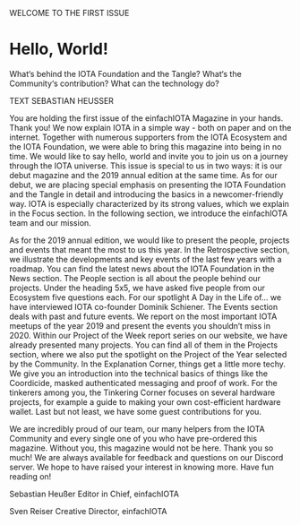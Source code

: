 WELCOME TO THE FIRST ISSUE

# Hello, World!

<div class="introdution">
What‘s behind the IOTA Foundation and the Tangle? What‘s the Community‘s contribution? What can the technology do?
</div>

TEXT SEBASTIAN HEUSSER


You are holding the first issue of the einfachIOTA Magazine in your hands. Thank you! We now explain IOTA in a simple way - both on paper and on the internet. Together with numerous supporters from the IOTA Ecosystem and the IOTA Foundation, we were able to bring this magazine into being in no time. We would like to say hello, world and invite you to join us on a journey through the IOTA universe. This issue is special to us in two ways: it is our debut magazine and the 2019 annual edition at the same time.
As for our debut, we are placing special emphasis on presenting the IOTA Foundation and the Tangle in detail and introducing the basics in a newcomer-friendly way. IOTA is especially characterized by its strong values, which we explain in the Focus section. In the following section, we introduce the einfachIOTA team and our mission.

As for the 2019 annual edition, we would like to present the people, projects and events that meant the most to us this year. In the Retrospective section, we illustrate the developments and key events of the last few years with a roadmap. You can find the latest news about the IOTA Foundation in the News section. The People section is all about the people behind our projects. Under the heading 5x5, we have asked five people from our Ecosystem five questions each. For our spotlight A Day in the Life of... we have interviewed IOTA co-founder Dominik Schiener. The Events section deals with past and future events. We report on the most important IOTA meetups of the year 2019 and present the events you shouldn‘t miss in 2020. Within our Project of the Week report series on our website, we have already presented many projects. You can find all of them in the Projects section, where we also put the spotlight on the Project of the Year selected by the Community. In the Explanation Corner, things get a little more techy. We give you an introduction into the technical basics of things like the Coordicide, masked authenticated messaging and proof of work. For the tinkerers among you, the
Tinkering Corner focuses on several hardware projects, for example a guide to making your own cost-efficient hardware wallet. Last but not least, we have some guest contributions for you.

We are incredibly proud of our team, our many helpers from the IOTA Community and every single one of you who have pre-ordered this magazine. Without you, this magazine would not be here. Thank you so much!
We are always available for feedback and questions on our Discord server. We hope to have raised your interest in knowing more. Have fun reading on!

Sebastian Heußer
Editor in Chief, einfachIOTA

Sven Reiser
Creative Director, einfachIOTA